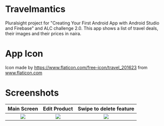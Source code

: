 # Travelmantics
Pluralsight project for "Creating Your First Android App with Android Studio and Firebase" and ALC challenge 2.0. This app shows a list of
travel deals, their images and their prices in naira.

# App Icon
Icon made by https://www.flaticon.com/free-icon/travel_201623 from www.flaticon.com


# Screenshots

Main Screen           |  Edit Product             |  Swipe to delete feature
:-------------------------:|:-------------------------:|:-------------------------:
![](screenshots/Screenshot_20190806-084808_Inventory20.jpg) | ![](screenshots/Screenshot_20190806-084832_Inventory20.jpg) | ![](screenshots/Screenshot_20190806-084855_Inventory20.jpg)

